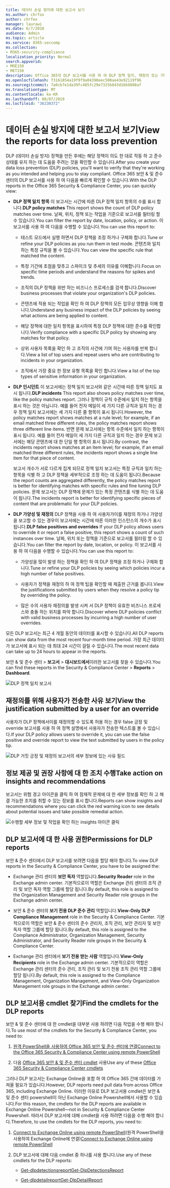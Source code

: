 ```yaml
---
title: 데이터 손실 방지에 대한 보고서 보기
ms.author: chrfox
author: chrfox
manager: laurawi
ms.date: 6/7/2018
audience: Admin
ms.topic: article
ms.service: O365-seccomp
ms.collection:
- M365-security-compliance
localization_priority: Normal
search.appverid:
- MOE150
- MET150
description: Office 365의 DLP 보고서를 사용 하 여 DLP 정책 일치, 재정의 또는 가양성의 수를 빠르게 확인할 수 있습니다. 시간이 경과 함에 따라 작업 시간을 초과 하 고 있는지 여부를 확인할 수 있습니다. 다양 한 방법으로 보고서를 필터링 합니다. 그래프의 선에서 점을 선택 하 여 추가 세부 정보를 확인 합니다.
ms.openlocfilehash: f3161854a19f9f9a04390eec508ae43e92119f96
ms.sourcegitcommit: 7a0cb7e1da39fc485fc29e7325b843d16b9808af
ms.translationtype: MT
ms.contentlocale: ko-KR
ms.lasthandoff: 08/07/2019
ms.locfileid: "36230372"
---
```

# <a name="view-the-reports-for-data-loss-prevention"></a><span data-ttu-id="05bef-103">데이터 손실 방지에 대한 보고서 보기</span><span class="sxs-lookup"><span data-stu-id="05bef-103">View the reports for data loss prevention</span></span>

<span data-ttu-id="05bef-104">DLP (데이터 손실 방지) 정책을 만든 후에는 해당 정책이 의도 한 대로 작동 하 고 준수 상태를 유지 하는 데 도움을 주려는 것을 확인할 수 있습니다.</span><span class="sxs-lookup"><span data-stu-id="05bef-104">After you create your data loss prevention (DLP) policies, you'll want to verify that they're working as you intended and helping you to stay compliant.</span></span> <span data-ttu-id="05bef-105">Office 365 보안 &amp; 및 준수 센터의 DLP 보고서를 사용 하 여 다음을 빠르게 확인할 수 있습니다.</span><span class="sxs-lookup"><span data-stu-id="05bef-105">With the DLP reports in the Office 365 Security &amp; Compliance Center, you can quickly view:</span></span>
  
- <span data-ttu-id="05bef-106">**DLP 정책 일치 항목** 이 보고서는 시간에 따른 DLP 정책 일치 항목의 수를 표시 합니다.</span><span class="sxs-lookup"><span data-stu-id="05bef-106">**DLP policy matches** This report shows the count of DLP policy matches over time.</span></span> <span data-ttu-id="05bef-107">날짜, 위치, 정책 또는 작업을 기준으로 보고서를 필터링 할 수 있습니다.</span><span class="sxs-lookup"><span data-stu-id="05bef-107">You can filter the report by date, location, policy, or action.</span></span> <span data-ttu-id="05bef-108">이 보고서를 사용 하 여 다음을 수행할 수 있습니다.</span><span class="sxs-lookup"><span data-stu-id="05bef-108">You can use this report to:</span></span> 
    
  - <span data-ttu-id="05bef-109">테스트 모드에서 실행 하면서 DLP 정책을 조정 하거나 구체화 합니다.</span><span class="sxs-lookup"><span data-stu-id="05bef-109">Tune or refine your DLP policies as you run them in test mode.</span></span> <span data-ttu-id="05bef-110">콘텐츠와 일치 하는 특정 규칙을 볼 수 있습니다.</span><span class="sxs-lookup"><span data-stu-id="05bef-110">You can view the specific rule that matched the content.</span></span>
    
  - <span data-ttu-id="05bef-111">특정 기간에 초점을 맞추고 스파이크 및 추세의 이유를 이해합니다.</span><span class="sxs-lookup"><span data-stu-id="05bef-111">Focus on specific time periods and understand the reasons for spikes and trends.</span></span>
    
  - <span data-ttu-id="05bef-112">조직의 DLP 정책을 위반 하는 비즈니스 프로세스를 검색 합니다.</span><span class="sxs-lookup"><span data-stu-id="05bef-112">Discover business processes that violate your organization's DLP policies.</span></span>
    
  - <span data-ttu-id="05bef-113">콘텐츠에 적용 되는 작업을 확인 하 여 DLP 정책의 모든 업무상 영향을 이해 합니다.</span><span class="sxs-lookup"><span data-stu-id="05bef-113">Understand any business impact of the DLP policies by seeing what actions are being applied to content.</span></span>
    
  - <span data-ttu-id="05bef-114">해당 정책에 대한 일치 항목을 표시하여 특정 DLP 정책에 대한 준수를 확인합니다.</span><span class="sxs-lookup"><span data-stu-id="05bef-114">Verify compliance with a specific DLP policy by showing any matches for that policy.</span></span>
    
  - <span data-ttu-id="05bef-115">상위 사용자 목록을 확인 하 고 조직의 사건에 기여 하는 사용자를 반복 합니다.</span><span class="sxs-lookup"><span data-stu-id="05bef-115">View a list of top users and repeat users who are contributing to incidents in your organization.</span></span>
    
  - <span data-ttu-id="05bef-116">조직에서 가장 중요 한 정보 유형 목록을 확인 합니다.</span><span class="sxs-lookup"><span data-stu-id="05bef-116">View a list of the top types of sensitive information in your organization.</span></span>
    
- <span data-ttu-id="05bef-117">**DLP 인시던트** 이 보고서에는 정책 일치 보고서와 같은 시간에 따른 정책 일치도 표시 됩니다.</span><span class="sxs-lookup"><span data-stu-id="05bef-117">**DLP incidents** This report also shows policy matches over time, like the policy matches report.</span></span> <span data-ttu-id="05bef-118">그러나 정책이 규칙 수준에서 일치 하는 항목을 표시 하는 것은 아닙니다. 예를 들어 전자 메일이 세 가지 다른 규칙과 일치 하는 경우 정책 일치 보고서에는 세 가지 다른 줄 항목이 표시 됩니다.</span><span class="sxs-lookup"><span data-stu-id="05bef-118">However, the policy matches report shows matches at a rule level; for example, if an email matched three different rules, the policy matches report shows three different line items.</span></span> <span data-ttu-id="05bef-119">반면 문제 보고서에는 항목 수준에서 일치 하는 항목이 표시 됩니다. 예를 들어 전자 메일이 세 가지 다른 규칙과 일치 하는 경우 문제 보고서에는 해당 콘텐츠에 대 한 단일 행 항목이 표시 됩니다.</span><span class="sxs-lookup"><span data-stu-id="05bef-119">By contrast, the incidents report shows matches at an item level; for example, if an email matched three different rules, the incidents report shows a single line item for that piece of content.</span></span> 
    
  <span data-ttu-id="05bef-120">보고서 개수가 서로 다르게 집계 되므로 정책 일치 보고서는 특정 규칙과 일치 하는 항목을 식별 하 고 DLP 정책을 세부적으로 조정 하는 데 도움이 됩니다.</span><span class="sxs-lookup"><span data-stu-id="05bef-120">Because the report counts are aggregated differently, the policy matches report is better for identifying matches with specific rules and fine tuning DLP policies.</span></span> <span data-ttu-id="05bef-121">문제 보고서는 DLP 정책에 문제가 있는 특정 콘텐츠를 식별 하는 데 도움이 됩니다.</span><span class="sxs-lookup"><span data-stu-id="05bef-121">The incidents report is better for identifying specific pieces of content that are problematic for your DLP policies.</span></span>
    
- <span data-ttu-id="05bef-122">**DLP 가양성 및 재정의** DLP 정책을 사용 하 여 사용자가이를 재정의 하거나 가양성을 보고할 수 있는 경우이 보고서에는 시간에 따른 이러한 인스턴스의 개수가 표시 됩니다.</span><span class="sxs-lookup"><span data-stu-id="05bef-122">**DLP false positives and overrides** If your DLP policy allows users to override it or report a false positive, this report shows a count of such instances over time.</span></span> <span data-ttu-id="05bef-123">날짜, 위치 또는 정책을 기준으로 보고서를 필터링 할 수 있습니다.</span><span class="sxs-lookup"><span data-stu-id="05bef-123">You can filter the report by date, location, or policy.</span></span> <span data-ttu-id="05bef-124">이 보고서를 사용 하 여 다음을 수행할 수 있습니다.</span><span class="sxs-lookup"><span data-stu-id="05bef-124">You can use this report to:</span></span> 
    
  - <span data-ttu-id="05bef-125">가양성을 많이 발생 하는 정책을 확인 하 여 DLP 정책을 조정 하거나 구체화 합니다.</span><span class="sxs-lookup"><span data-stu-id="05bef-125">Tune or refine your DLP policies by seeing which policies incur a high number of false positives.</span></span>
    
  - <span data-ttu-id="05bef-126">사용자가 정책을 재정의 하 여 정책 팁을 확인할 때 제출한 근거를 봅니다.</span><span class="sxs-lookup"><span data-stu-id="05bef-126">View the justifications submitted by users when they resolve a policy tip by overriding the policy.</span></span>
    
  - <span data-ttu-id="05bef-127">많은 수의 사용자 재정의를 발생 시켜 서 DLP 정책이 유효한 비즈니스 프로세스와 충돌 하는 위치를 파악 합니다.</span><span class="sxs-lookup"><span data-stu-id="05bef-127">Discover where DLP policies conflict with valid business processes by incurring a high number of user overrides.</span></span>
    
<span data-ttu-id="05bef-128">모든 DLP 보고서는 최근 4 개월 동안의 데이터를 표시할 수 있습니다.</span><span class="sxs-lookup"><span data-stu-id="05bef-128">All DLP reports can show data from the most recent four-month time period.</span></span> <span data-ttu-id="05bef-129">가장 최근 데이터가 보고서에 표시 되는 데 최대 24 시간이 걸릴 수 있습니다.</span><span class="sxs-lookup"><span data-stu-id="05bef-129">The most recent data can take up to 24 hours to appear in the reports.</span></span>
  
<span data-ttu-id="05bef-130">보안 &amp; 및 준수 센터 \> **보고서** \> **대시보드에서**이러한 보고서를 찾을 수 있습니다.</span><span class="sxs-lookup"><span data-stu-id="05bef-130">You can find these reports in the Security &amp; Compliance Center \> **Reports** \> **Dashboard**.</span></span>
  
![DLP 정책 일치 보고서](media/117d20c9-d379-403f-ad68-1f5cd6c4e5cf.png)
  
## <a name="view-the-justification-submitted-by-a-user-for-an-override"></a><span data-ttu-id="05bef-132">재정의를 위해 사용자가 전송한 사유 보기</span><span class="sxs-lookup"><span data-stu-id="05bef-132">View the justification submitted by a user for an override</span></span>

<span data-ttu-id="05bef-133">사용자가 DLP 정책에서이를 재정의할 수 있도록 허용 하는 경우 false 긍정 및 override 보고서를 사용 하 여 정책 설명에서 사용자가 전송한 텍스트를 볼 수 있습니다.</span><span class="sxs-lookup"><span data-stu-id="05bef-133">If your DLP policy allows users to override it, you can use the false positive and override report to view the text submitted by users in the policy tip.</span></span>
  
![DLP 거짓 긍정 및 재정의 보고서의 세부 정보에 있는 사유 필드](media/e11e3126-026d-4e77-a16d-74a0686d1fa3.png)
  
## <a name="take-action-on-insights-and-recommendations"></a><span data-ttu-id="05bef-135">정보 제공 및 권장 사항에 대 한 조치 수행</span><span class="sxs-lookup"><span data-stu-id="05bef-135">Take action on insights and recommendations</span></span>

<span data-ttu-id="05bef-136">보고서는 위험 경고 아이콘을 클릭 하 여 잠재적 문제에 대 한 세부 정보를 확인 하 고 해결 가능한 조치를 취할 수 있는 정보를 표시 합니다.</span><span class="sxs-lookup"><span data-stu-id="05bef-136">Reports can show insights and recommendations where you can click the red warning icon to see details about potential issues and take possible remedial action.</span></span>
  
![수행할 세부 정보 및 작업을 확인 하는 insights 아이콘 클릭](media/51782036-7299-4960-8175-75c2b1637159.png)
  
## <a name="permissions-for-dlp-reports"></a><span data-ttu-id="05bef-138">DLP 보고서에 대 한 사용 권한</span><span class="sxs-lookup"><span data-stu-id="05bef-138">Permissions for DLP reports</span></span>

<span data-ttu-id="05bef-139">보안 & 준수 센터에서 DLP 보고서를 보려면 다음을 할당 해야 합니다.</span><span class="sxs-lookup"><span data-stu-id="05bef-139">To view DLP reports in the Security & Compliance Center, you have to be assigned the:</span></span>

- <span data-ttu-id="05bef-140">Exchange 관리 센터의 **보안 독자** 역할입니다.</span><span class="sxs-lookup"><span data-stu-id="05bef-140">**Security Reader** role in the Exchange admin center.</span></span> <span data-ttu-id="05bef-141">기본적으로이 역할은 Exchange 관리 센터의 조직 관리 및 보안 독자 역할 그룹에 할당 됩니다.</span><span class="sxs-lookup"><span data-stu-id="05bef-141">By default, this role is assigned to the Organization Management and Security Reader role groups in the Exchange admin center.</span></span>

- <span data-ttu-id="05bef-142">보안 & 준수 센터의 **보기 전용 DLP 준수 관리** 역할입니다.</span><span class="sxs-lookup"><span data-stu-id="05bef-142">**View-Only DLP Compliance Management** role in the Security & Compliance Center.</span></span> <span data-ttu-id="05bef-143">기본적으로이 역할은 보안 & 준수 센터의 준수 관리자, 조직 관리, 보안 관리자 및 보안 독자 역할 그룹에 할당 됩니다.</span><span class="sxs-lookup"><span data-stu-id="05bef-143">By default, this role is assigned to the Compliance Administrator, Organization Management, Security Administrator, and Security Reader role groups in the Security & Compliance Center.</span></span>

- <span data-ttu-id="05bef-144">Exchange 관리 센터에서 **보기 전용 받는 사람** 역할입니다.</span><span class="sxs-lookup"><span data-stu-id="05bef-144">**View-Only Recipients** role in the Exchange admin center.</span></span> <span data-ttu-id="05bef-145">기본적으로이 역할은 Exchange 관리 센터의 준수 관리, 조직 관리 및 보기 전용 조직 관리 역할 그룹에 할당 됩니다.</span><span class="sxs-lookup"><span data-stu-id="05bef-145">By default, this role is assigned to the Compliance Management, Organization Management, and View-Only Organization Management role groups in the Exchange admin center.</span></span>

## <a name="find-the-cmdlets-for-the-dlp-reports"></a><span data-ttu-id="05bef-146">DLP 보고서용 cmdlet 찾기</span><span class="sxs-lookup"><span data-stu-id="05bef-146">Find the cmdlets for the DLP reports</span></span>

<span data-ttu-id="05bef-147">보안 &amp; 및 준수 센터에 대 한 cmdlet을 대부분 사용 하려면 다음 작업을 수행 해야 합니다.</span><span class="sxs-lookup"><span data-stu-id="05bef-147">To use most of the cmdlets for the Security &amp; Compliance Center, you need to:</span></span>
  
1. [<span data-ttu-id="05bef-148">원격 PowerShell을 사용하여 Office 365 보안 및 준수 센터에 연결</span><span class="sxs-lookup"><span data-stu-id="05bef-148">Connect to the Office 365 Security &amp; Compliance Center using remote PowerShell</span></span>](http://go.microsoft.com/fwlink/?LinkID=799771&amp;clcid=0x409)
    
2. <span data-ttu-id="05bef-149">다음 [Office 365 보안 &amp; 및 준수 센터 cmdlet](http://go.microsoft.com/fwlink/?LinkID=799772&amp;clcid=0x409) 사용</span><span class="sxs-lookup"><span data-stu-id="05bef-149">Use any of these [Office 365 Security &amp; Compliance Center cmdlets](http://go.microsoft.com/fwlink/?LinkID=799772&amp;clcid=0x409)</span></span>
    
<span data-ttu-id="05bef-150">그러나 DLP 보고서는 Exchange Online을 포함 하 여 Office 365 간에 데이터를 가져올 필요가 있습니다.</span><span class="sxs-lookup"><span data-stu-id="05bef-150">However, DLP reports need pull data from across Office 365, including Exchange Online.</span></span> <span data-ttu-id="05bef-151">이러한 이유로 DLP 보고서용 cmdlet은 보안 &amp; 및 준수 센터 powershell이 아닌 Exchange Online Powershell에서 사용할 수 있습니다.</span><span class="sxs-lookup"><span data-stu-id="05bef-151">For this reason, the cmdlets for the DLP reports are available in Exchange Online Powershell—not in Security &amp; Compliance Center Powershell.</span></span> <span data-ttu-id="05bef-152">따라서 DLP 보고서에 대해 cmdlet을 사용 하려면 다음을 수행 해야 합니다.</span><span class="sxs-lookup"><span data-stu-id="05bef-152">Therefore, to use the cmdlets for the DLP reports, you need to:</span></span>
  
1. <span data-ttu-id="05bef-153">[Connect to Exchange Online using remote PowerShell](http://go.microsoft.com/fwlink/?LinkID=799773&amp;clcid=0x409)(원격 PowerShell을 사용하여 Exchange Online에 연결)</span><span class="sxs-lookup"><span data-stu-id="05bef-153">[Connect to Exchange Online using remote PowerShell](http://go.microsoft.com/fwlink/?LinkID=799773&amp;clcid=0x409)</span></span>
    
2. <span data-ttu-id="05bef-154">DLP 보고서에 대해 다음 cmdlet 중 하나를 사용 합니다.</span><span class="sxs-lookup"><span data-stu-id="05bef-154">Use any of these cmdlets for the DLP reports:</span></span>
    
      - [<span data-ttu-id="05bef-155">Get-dlpdetectionsreport</span><span class="sxs-lookup"><span data-stu-id="05bef-155">Get-DlpDetectionsReport</span></span>](http://go.microsoft.com/fwlink/?LinkID=799774&amp;clcid=0x409)
    
      - [<span data-ttu-id="05bef-156">Get-dlpdetailreport</span><span class="sxs-lookup"><span data-stu-id="05bef-156">Get-DlpDetailReport</span></span>](http://go.microsoft.com/fwlink/?LinkID=799775&amp;clcid=0x409)
    

